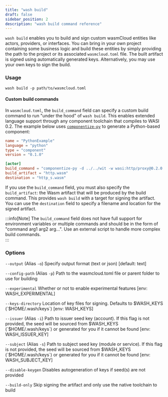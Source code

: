 ```yaml
---
title: "wash build"
draft: false
sidebar_position: 2
description: "wash build command reference"
---
```


<head>
  <meta name="robots" content="noindex">
</head>

`wash build` enables you to build and sign custom wasmCloud entities like actors, providers, or interfaces. You can bring in your own project containing some business logic and build these entities by simply providing the path to the project or its associated `wasmcloud.toml` file. The built artifact is signed using automatically generated keys. Alternatively, you may use your own keys to sign the build.

### Usage

```
wash build -p path/to/wasmcloud.toml
```

#### Custom build commands

In `wasmcloud.toml`, the `build_command` field can specify a custom build command to run "under the hood" of `wash build`. This enables extended language support through any component toolchain that compiles to WASI 0.2. The example below uses [`componentize-py`](https://github.com/bytecodealliance/componentize-py) to generate a Python-based component:

```toml
name = "PythonExample"
language = "python"
type = "component"
version = "0.1.0"

[actor]
build_command = "componentize-py -d ../../wit -w wasi:http/proxy@0.2.0 componentize app -o http.wasm"
build_artifact = "http.wasm"
destination = "http_s.wasm"
```

If you use the `build_command` field, you must also specify the `build_artifact`: the Wasm artifact that will be produced by the build command. This provides `wash build` with a target for signing the artifact. You can use the `destination` field to specify a filename and location for the signed artifact. 

:::info[Note] 
The `build_command` field does not have full support for environment variables or multiple commands and should be in the form of "command arg1 arg2 arg...". Use an external script to handle more complex build commands.  
:::

### Options

`--output` (Alias `-o`) Specify output format (text or json) [default: text]

`--config-path` (Alias `-p`) Path to the wasmcloud.toml file or parent folder to use for building

`--experimental` Whether or not to enable experimental features [env: WASH_EXPERIMENTAL]

`--keys-directory` Location of key files for signing. Defaults to $WASH_KEYS (`$HOME/.wash/keys`) [env: WASH_KEYS]

`--issuer` (Alias `-i`) Path to issuer seed key (account). If this flag is not provided, the seed will be sourced from $WASH_KEYS (`$HOME/.wash/keys`) or generated for you if it cannot be found [env: WASH_ISSUER_KEY]

`--subject` (Alias `-s`) Path to subject seed key (module or service). If this flag is not provided, the seed will be sourced from $WASH_KEYS (`$HOME/.wash/keys`) or generated for you if it cannot be found [env: WASH_SUBJECT_KEY]

`--disable-keygen` Disables autogeneration of keys if seed(s) are not provided

`--build-only` Skip signing the artifact and only use the native toolchain to build
